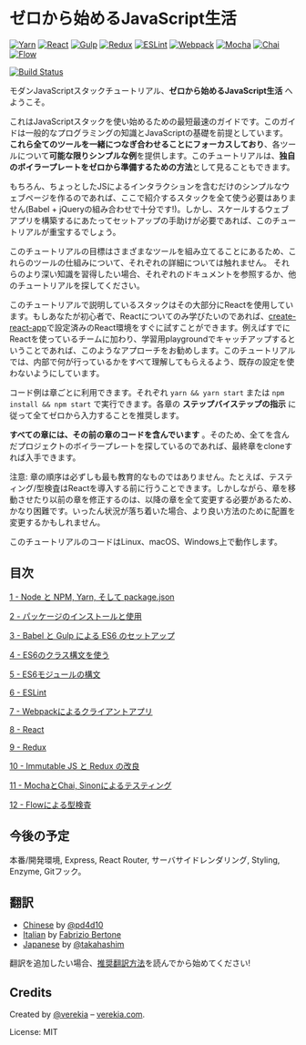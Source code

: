 # ゼロから始めるJavaScript生活

[![Yarn](/img/yarn.png)](https://yarnpkg.com/)
[![React](/img/react.png)](https://facebook.github.io/react/)
[![Gulp](/img/gulp.png)](http://gulpjs.com/)
[![Redux](/img/redux.png)](http://redux.js.org/)
[![ESLint](/img/eslint.png)](http://eslint.org/)
[![Webpack](/img/webpack.png)](https://webpack.github.io/)
[![Mocha](/img/mocha.png)](https://mochajs.org/)
[![Chai](/img/chai.png)](http://chaijs.com/)
[![Flow](/img/flow.png)](https://flowtype.org/)

[![Build Status](https://travis-ci.org/verekia/js-stack-from-scratch.svg?branch=master)](https://travis-ci.org/verekia/js-stack-from-scratch)

モダンJavaScriptスタックチュートリアル、**ゼロから始めるJavaScript生活** へようこそ。

これはJavaScriptスタックを使い始めるための最短最速のガイドです。このガイドは一般的なプログラミングの知識とJavaScriptの基礎を前提としています。
**これら全てのツールを一緒につなぎ合わせることにフォーカスしており**、各ツールについて**可能な限りシンプルな例**を提供します。このチュートリアルは、**独自のボイラープレートをゼロから準備するための方法**として見ることもできます。

もちろん、ちょっとしたJSによるインタラクションを含むだけのシンプルなウェブページを作るのであれば、ここで紹介するスタックを全て使う必要はありません(Babel + jQueryの組み合わせで十分です!)。しかし、スケールするウェブアプリを構築するにあたってセットアップの手助けが必要であれば、このチュートリアルが重宝するでしょう。

このチュートリアルの目標はさまざまなツールを組み立てることにあるため、これらのツールの仕組みについて、それぞれの詳細については触れません。
それらのより深い知識を習得したい場合、それぞれのドキュメントを参照するか、他のチュートリアルを探してください。

このチュートリアルで説明しているスタックはその大部分にReactを使用しています。もしあなたが初心者で、Reactについてのみ学びたいのであれば、[create-react-app](https://github.com/facebookincubator/create-react-app)で設定済みのReact環境をすぐに試すことができます。例えばすでにReactを使っているチームに加わり、学習用playgroundでキャッチアップするということであれば、このようなアプローチをお勧めします。このチュートリアルでは、内部で何が行っているかをすべて理解してもらえるよう、既存の設定を使わないようにしています。

コード例は章ごとに利用できます。それぞれ `yarn && yarn start` または `npm install && npm start` で実行できます。各章の **ステップバイステップの指示** に従って全てゼロから入力することを推奨します。


**すべての章には、その前の章のコードを含んでいます** 。そのため、全てを含んだプロジェクトのボイラープレートを探しているのであれば、最終章をcloneすれば入手できます。

注意: 章の順序は必ずしも最も教育的なものではありません。たとえば、テスティング/型検査はReactを導入する前に行うことできます。しかしながら、章を移動させたり以前の章を修正するのは、以降の章を全て変更する必要があるため、かなり困難です。いったん状況が落ち着いた場合、より良い方法のために配置を変更するかもしれません。

このチュートリアルのコードはLinux、macOS、Windows上で動作します。


## 目次

[1 - Node と NPM, Yarn, そして package.json](/tutorial/1-node-npm-yarn-package-json)

[2 - パッケージのインストールと使用](/tutorial/2-packages)

[3 - Babel と Gulp による ES6 のセットアップ](/tutorial/3-es6-babel-gulp)

[4 - ES6のクラス構文を使う](/tutorial/4-es6-syntax-class)

[5 - ES6モジュールの構文](/tutorial/5-es6-modules-syntax)

[6 - ESLint](/tutorial/6-eslint)

[7 - Webpackによるクライアントアプリ](/tutorial/7-client-webpack)

[8 - React](/tutorial/8-react)

[9 - Redux](/tutorial/9-redux)

[10 - Immutable JS と Redux の改良](/tutorial/10-immutable-redux-improvements)

[11 - MochaとChai, Sinonによるテスティング](/tutorial/11-testing-mocha-chai-sinon)

[12 - Flowによる型検査](/tutorial/12-flow)

## 今後の予定

本番/開発環境, Express, React Router, サーバサイドレンダリング, Styling, Enzyme, Gitフック。

## 翻訳

- [Chinese](https://github.com/pd4d10/js-stack-from-scratch) by [@pd4d10](http://github.com/pd4d10)
- [Italian](https://github.com/fbertone/js-stack-from-scratch) by [Fabrizio Bertone](https://github.com/fbertone)
- [Japanese](https://github.com/takahashim/js-stack-from-scratch) by [@takahashim](http://github.com/takahashim)

翻訳を追加したい場合、[推奨翻訳方法](/how-to-translate.md)を読んでから始めてください!

## Credits

Created by [@verekia](https://twitter.com/verekia) – [verekia.com](http://verekia.com/).

License: MIT
